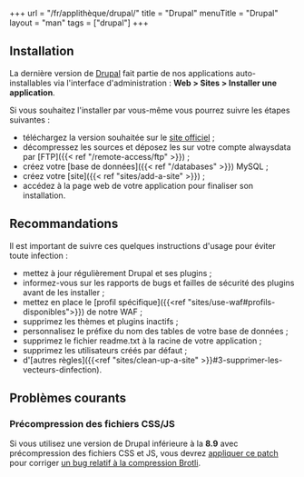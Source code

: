 +++
url = "/fr/applithèque/drupal/"
title = "Drupal"
menuTitle = "Drupal"
layout = "man"
tags = ["drupal"]
+++

## Installation
La dernière version de [Drupal](https://www.drupal.org/) fait partie de nos applications auto-installables via l'interface d'administration : **Web > Sites > Installer une application**.

Si vous souhaitez l'installer par vous-même vous pourrez suivre les étapes suivantes :

- téléchargez la version souhaitée sur le [site officiel](https://www.drupal.org/download) ;
- décompressez les sources et déposez les sur votre compte alwaysdata par [FTP]({{< ref "/remote-access/ftp" >}}) ;
- créez votre [base de données]({{< ref "/databases" >}}) MySQL ;
- créez votre [site]({{< ref "sites/add-a-site" >}}) ;
- accédez à la page web de votre application pour finaliser son installation.

## Recommandations

Il est important de suivre ces quelques instructions d'usage pour éviter toute infection :

- mettez à jour régulièrement Drupal et ses plugins ;
- informez-vous sur les rapports de bugs et failles de sécurité des plugins avant de les installer ;
- mettez en place le [profil spécifique]({{<ref "sites/use-waf#profils-disponibles">}}) de notre WAF ;
- supprimez les thèmes et plugins inactifs ;
- personnalisez le préfixe du nom des tables de votre base de données ;
- supprimez le fichier readme.txt à la racine de votre application ;
- supprimez les utilisateurs créés par défaut ;
- d'[autres règles]({{<ref "sites/clean-up-a-site" >}}#3-supprimer-les-vecteurs-dinfection).

## Problèmes courants

### Précompression des fichiers CSS/JS

Si vous utilisez une version de Drupal inférieure à la **8.9** avec précompression des fichiers CSS et JS, vous devrez [appliquer ce patch](https://www.drupal.org/files/issues/2019-01-02/3023545-mod_brotli.patch) pour corriger [un bug relatif à la compression Brotli](https://www.drupal.org/project/drupal/issues/2960808).
